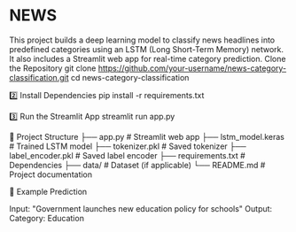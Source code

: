 # NEWS
This project builds a deep learning model to classify news headlines into predefined categories using an LSTM (Long Short-Term Memory) network. It also includes a Streamlit web app for real-time category prediction.
Clone the Repository
git clone https://github.com/your-username/news-category-classification.git
cd news-category-classification

2️⃣ Install Dependencies
pip install -r requirements.txt

3️⃣ Run the Streamlit App
streamlit run app.py

📂 Project Structure
├── app.py                # Streamlit web app
├── lstm_model.keras      # Trained LSTM model
├── tokenizer.pkl         # Saved tokenizer
├── label_encoder.pkl     # Saved label encoder
├── requirements.txt      # Dependencies
├── data/                 # Dataset (if applicable)
└── README.md             # Project documentation

📌 Example Prediction

Input: "Government launches new education policy for schools"
Output: Category: Education
